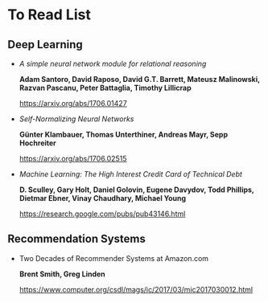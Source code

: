# To Read List

## Deep Learning

 * *A simple neural network module for relational reasoning*

   **Adam Santoro, David Raposo, David G.T. Barrett, Mateusz Malinowski, Razvan Pascanu, Peter Battaglia, Timothy Lillicrap**
 
   https://arxiv.org/abs/1706.01427

 * *Self-Normalizing Neural Networks*
   
   **Günter Klambauer, Thomas Unterthiner, Andreas Mayr, Sepp Hochreiter**
   
   https://arxiv.org/abs/1706.02515

 * *Machine Learning: The High Interest Credit Card of Technical Debt*
   
   **D. Sculley, Gary Holt, Daniel Golovin, Eugene Davydov, Todd Phillips, Dietmar Ebner, Vinay Chaudhary, Michael Young**

   https://research.google.com/pubs/pub43146.html


## Recommendation Systems

  * Two Decades of Recommender Systems at Amazon.com

    **Brent Smith, Greg Linden**

    https://www.computer.org/csdl/mags/ic/2017/03/mic2017030012.html


